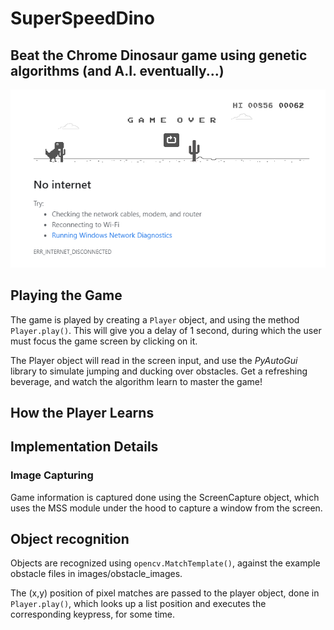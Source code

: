 # SuperSpeedDino

## Beat the Chrome Dinosaur game using genetic algorithms (and A.I. eventually...)

![Dinosaur game](images/game.PNG)

## Playing the Game
The game is played by creating a `Player` object, and using the method `Player.play()`.
This will give you a delay of 1 second, during which the user must focus the game screen
by clicking on it. 

The Player object will read in the screen input, and use the *PyAutoGui* library to 
simulate jumping and ducking over obstacles. Get a 
refreshing beverage, and watch the algorithm learn to master
the game!

## How the Player Learns



## Implementation Details

### Image Capturing
Game information is captured done using the ScreenCapture object, which uses the MSS module under the hood to
capture a window from the screen. 

## Object recognition
Objects are recognized using `opencv.MatchTemplate()`, against the example obstacle files in
images/obstacle_images.

The (x,y) position of pixel matches are passed to the player object, done in `Player.play()`, 
which looks up a list position and executes the corresponding keypress, for some time.
